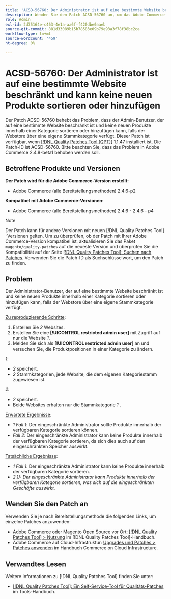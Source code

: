 ```yaml
---
title: 'ACSD-56760: Der Administrator ist auf eine bestimmte Website beschränkt und kann keine neuen Produkte sortieren oder hinzufügen'
description: Wenden Sie den Patch ACSD-56760 an, um das Adobe Commerce-Problem zu beheben, bei dem der Admin-Benutzer, der auf eine bestimmte Website beschränkt ist und keine neuen Produkte innerhalb einer Kategorie sortieren oder hinzufügen kann, falls der Webstore über eine eigene Stammkategorie verfügt.
role: Admin
exl-id: 2d75164e-c463-4e1a-aa6f-f420dbe0aaeb
source-git-commit: 881d33089b15b78583e09b79e93a3f78f38bc2ca
workflow-type: tm+mt
source-wordcount: '459'
ht-degree: 0%

---
```


# ACSD-56760: Der Administrator ist auf eine bestimmte Website beschränkt und kann keine neuen Produkte sortieren oder hinzufügen

Der Patch ACSD-56760 behebt das Problem, dass der Admin-Benutzer, der auf eine bestimmte Website beschränkt ist und keine neuen Produkte innerhalb einer Kategorie sortieren oder hinzufügen kann, falls der Webstore über eine eigene Stammkategorie verfügt. Dieser Patch ist verfügbar, wenn [[!DNL Quality Patches Tool (QPT)]](/help/tools/quality-patches-tool/quality-patches-tool-to-self-serve-quality-patches.md) 1.1.47 installiert ist. Die Patch-ID ist ACSD-56760. Bitte beachten Sie, dass das Problem in Adobe Commerce 2.4.8-beta1 behoben werden soll.

## Betroffene Produkte und Versionen

**Der Patch wird für die Adobe Commerce-Version erstellt:**

* Adobe Commerce (alle Bereitstellungsmethoden) 2.4.6-p2

**Kompatibel mit Adobe Commerce-Versionen:**

* Adobe Commerce (alle Bereitstellungsmethoden) 2.4.6 - 2.4.6 - p4

>[!NOTE]
>
>Der Patch kann für andere Versionen mit neuen [!DNL Quality Patches Tool] -Versionen gelten. Um zu überprüfen, ob der Patch mit Ihrer Adobe Commerce-Version kompatibel ist, aktualisieren Sie das Paket `magento/quality-patches` auf die neueste Version und überprüfen Sie die Kompatibilität auf der Seite [[!DNL Quality Patches Tool]: Suchen nach Patches](https://experienceleague.adobe.com/tools/commerce-quality-patches/index.html). Verwenden Sie die Patch-ID als Suchschlüsselwort, um den Patch zu finden.

## Problem

Der Administrator-Benutzer, der auf eine bestimmte Website beschränkt ist und keine neuen Produkte innerhalb einer Kategorie sortieren oder hinzufügen kann, falls der Webstore über eine eigene Stammkategorie verfügt.

<u>Zu reproduzierende Schritte</u>:

1. Erstellen Sie *2* Websites.
1. Erstellen Sie eine **[!UICONTROL restricted admin user]** mit Zugriff auf nur die Website *1*.
1. Melden Sie sich als **[!UICONTROL restricted admin user]** an und versuchen Sie, die Produktpositionen in einer Kategorie zu ändern.

*1*:

* *2* speichert.
* *2* Stammkategorien, jede Website, die dem eigenen Kategoriestamm zugewiesen ist.

*2*:

* *2* speichert.
* Beide Websites erhalten nur die Stammkategorie *1* .

<u>Erwartete Ergebnisse</u>:

* *1 Fall 1*: Der eingeschränkte Administrator sollte Produkte innerhalb der verfügbaren Kategorie sortieren können.
* *Fall 2*: Der eingeschränkte Administrator kann keine Produkte innerhalb der verfügbaren Kategorie sortieren, da sich dies auch auf den eingeschränkten Speicher auswirkt.

<u>Tatsächliche Ergebnisse</u>:

* *1 Fall 1*: Der eingeschränkte Administrator kann keine Produkte innerhalb der verfügbaren Kategorie sortieren.
* *2.1}: Der eingeschränkte Administrator kann Produkte innerhalb der verfügbaren Kategorie sortieren, was sich auf die eingeschränkten Geschäfte auswirkt.*

## Wenden Sie den Patch an

Verwenden Sie je nach Bereitstellungsmethode die folgenden Links, um einzelne Patches anzuwenden:

* Adobe Commerce oder Magento Open Source vor Ort: [[!DNL Quality Patches Tool] > Nutzung](/help/tools/quality-patches-tool/usage.md) im [!DNL Quality Patches Tool]-Handbuch.
* Adobe Commerce auf Cloud-Infrastruktur: [Upgrades und Patches > Patches anwenden](https://experienceleague.adobe.com/docs/commerce-cloud-service/user-guide/develop/upgrade/apply-patches.html) im Handbuch Commerce on Cloud Infrastructure.

## Verwandtes Lesen

Weitere Informationen zu [!DNL Quality Patches Tool] finden Sie unter:

* [[!DNL Quality Patches Tool]: Ein Self-Service-Tool für Qualitäts-Patches](/help/tools/quality-patches-tool/quality-patches-tool-to-self-serve-quality-patches.md) im Tools-Handbuch.
